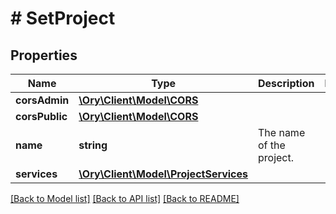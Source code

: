 # # SetProject

## Properties

Name | Type | Description | Notes
------------ | ------------- | ------------- | -------------
**corsAdmin** | [**\Ory\Client\Model\CORS**](CORS.md) |  |
**corsPublic** | [**\Ory\Client\Model\CORS**](CORS.md) |  |
**name** | **string** | The name of the project. |
**services** | [**\Ory\Client\Model\ProjectServices**](ProjectServices.md) |  |

[[Back to Model list]](../../README.md#models) [[Back to API list]](../../README.md#endpoints) [[Back to README]](../../README.md)
